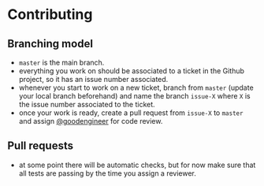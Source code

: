 # Contributing

## Branching model
- `master` is the main branch.
- everything you work on should be associated to a ticket in the Github project, so it has an issue number associated.
- whenever you start to work on a new ticket, branch from `master` (update your local branch beforehand) and name the branch `issue-X` where `X` is the issue number associated to the ticket.
- once your work is ready, create a pull request from `issue-X` to `master` and assign [@goodengineer](https://github.com/goodengineer) for code review.

## Pull requests
- at some point there will be automatic checks, but for now make sure that all tests are passing by the time you assign a reviewer.
